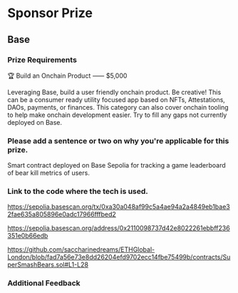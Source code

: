 # Sponsor Prize 

## Base

### Prize Requirements

🏆 Build an Onchain Product ⸺ $5,000

Leveraging Base, build a user friendly onchain product. Be creative!
This can be a consumer ready utility focused app based on NFTs, Attestations, DAOs, payments, or finances.
This category can also cover onchain tooling to help make onchain development easier.
Try to fill any gaps not currently deployed on Base.

### Please add a sentence or two on why you're applicable for this prize.
Smart contract deployed on Base Sepolia for tracking a game leaderboard of bear kill metrics of users.

### Link to the code where the tech is used.
https://sepolia.basescan.org/tx/0xa30a048af99c5a4ae94a2a4849eb1bae32fae635a805896e0adc17966fffbed2

https://sepolia.basescan.org/address/0x2110098737d42e8022261ebbff236351e0b66edb

https://github.com/saccharinedreams/ETHGlobal-London/blob/fad7a56e73e8dd26204efd9702ecc14fbe75499b/contracts/SuperSmashBears.sol#L1-L28

### Additional Feedback
